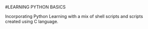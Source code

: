 #LEARNING PYTHON BASICS

Incorporating Python Learning with a mix of shell scripts and scripts created using C language.

